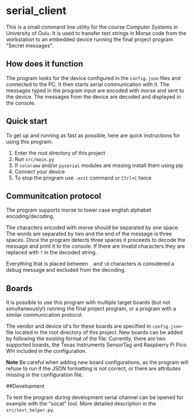 # serial_client

This is a small command line utility for the course Computer Systems in University of Oulu. It is used to transfer text strings in Morse code from the workstation to an embedded device running the final project program "Secret messages".

## How does it function

The program looks for the device configured in the `config.json` files and connected to the PC. It then starts serial communication with it. The messages typed in the program input are encoded with morse and sent to the device. The messages from the device are decoded and displayed in the console. 

## Quick start

To get up and running as fast as possible, here are quick instructions for using this program:

1. Enter the root directory of this project
2. Run `src/main.py`
3. If `colorama` and/or `pyserial` modules are missing install them using pip
4. Connect your device
5. To stop the program use `.exit` command or `Ctrl+C` twice

## Communitcation protocol

The program supports morse to lower case english alphabet encoding/decoding.

The characters encoded with morse should be separated by one space. The words are separated by two and the end of the message is three spaces. Once the program detects three spaces it proceeds to decode the message and print it to the console. If there are invalid characters they are replaced with `?` in the decoded string.

Everything that is placed between `_` and `\0` characters is considered a debug message and excluded from the decoding.

## Boards

It is possible to use this program with multiple target boards (but not simultaneously!) running the final project program, or a program with a similar communication protocol.

The vendor and device id's for these boards are specified in `config.json`-file located in the root directory of this project. New boards can be added by following the existing format of the file. Currently, there are two supported boards, the Texas Instruments SensorTag and Raspberry Pi Pico WH included in the configuration.

**Note** Be careful when adding new board configurations, as the program will refuse to run if the JSON formatting is not correct, or there are attributes missing in the configuration file.

##Development

To test the program during development serial channel can be opened for example with the "socat" tool. More detailed description in the `src/test_helper.py`.

